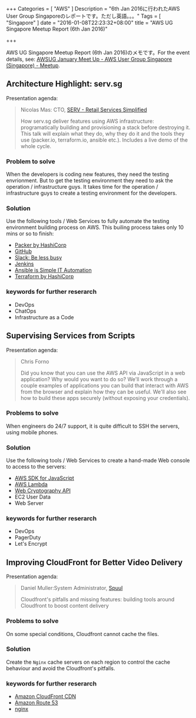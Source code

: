 +++
Categories = [ "AWS" ]
Description = "6th Jan 2016に行われたAWS User Group Singaporeのレポートです。ただし英語。。。"
Tags = [ "Singapore" ]
date = "2016-01-08T22:23:32+08:00"
title = "AWS UG Singapore Meetup Report (6th Jan 2016)"

+++

AWS UG Singapore Meetup Report (6th Jan 2016)のメモです。For the event details, see: [AWSUG January Meet Up - AWS User Group Singapore (Singapore) - Meetup](http://www.meetup.com/AWS-SG/events/226964694/).

## Architecture Highlight: serv.sg
Presentation agenda:

> Nicolas Mas: CTO, [SERV - Retail Services Simplified](http://serv.sg/#!home)
>
> How serv.sg deliver features using AWS infrastructure: programatically building and provisioning a stack before destroying it. This talk will explain what they do, why they do it and the tools they use (packer.io, terraform.io, ansible etc.). Includes a live demo of the whole cycle.

### Problem to solve
When the developers is coding new features, they need the testing envrionment. But to get the testing environment they need to ask the operation / infrastructure guys. It takes time for the operation / infrastructure guys to create a testing environment for the developers.

### Solution
Use the following tools / Web Services to fully automate the testing environment building process on AWS. This builing process takes only 10 mins or so to finish:

- [Packer by HashiCorp](https://www.packer.io/)
- [GitHub](https://github.com/)
- [Slack: Be less busy](https://slack.com/)
- [Jenkins](https://jenkins-ci.org/)
- [Ansible is Simple IT Automation](http://www.ansible.com/)
- [Terraform by HashiCorp](https://terraform.io/)

### keywords for further reserarch

- DevOps
- ChatOps
- Infrastructure as a Code

## Supervising Services from Scripts
Presentation agenda:

> Chris Forno
>
> Did you know that you can use the AWS API via JavaScript in a web application? Why would you want to do so? We'll work through a couple examples of applications you can build that interact with AWS from the browser and explain how they can be useful. We'll also see how to build these apps securely (without exposing your credentials).

### Problems to solve
When engineers do 24/7 support, it is quite difficult to SSH the servers, using mobile phones.

### Solution
Use the following tools / Web Services to create a hand-made Web console to access to the servers:

- [AWS SDK for JavaScript](https://aws.amazon.com/sdk-for-browser/)
- [AWS Lambda](https://aws.amazon.com/lambda/)
- [Web Cryptography API](http://www.w3.org/TR/WebCryptoAPI/)
- EC2 User Data
- Web Server

### keywords for further reserarch

- DevOps
- PagerDuty
- Let's Encrypt


##  Improving CloudFront for Better Video Delivery
Presentation agenda:

> Daniel Muller:System Administrator, [Spuul](https://spuul.com/)
>
> Cloudfront's pitfalls and missing features: building tools around Cloudfront to boost content delivery

### Problems to solve
On some special conditions, Cloudfront cannot cache the files.

### Solution
Create the `Nginx` cache servers on each region to control the cache behaviour and avoid the Cloudfront's pitfalls.

### keywords for further reserarch

- [Amazon CloudFront CDN](https://aws.amazon.com/cloudfront/)
- [Amazon Route 53](https://aws.amazon.com/route53/)
- [nginx](http://nginx.org/en/)

